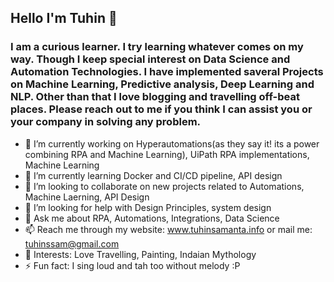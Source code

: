 ## Hello I'm Tuhin 👋
### I am a curious learner. I try learning whatever comes on my way. Though I keep special interest on Data Science and Automation Technologies. I have implemented saveral Projects on Machine Learning, Predictive analysis, Deep Learning and NLP. Other than that I love blogging and travelling off-beat places. Please reach out to me if you think I can assist you or your company in solving any problem. 
- 🔭 I’m currently working on Hyperautomations(as they say it! its a power combining RPA and Machine Learning), UiPath RPA implementations, Machine Learning
- 🌱 I’m currently learning Docker and CI/CD pipeline, API design
- 👯 I’m looking to collaborate on new projects related to Automations, Machine Laerning, API Design
- 🤔 I’m looking for help with Design Principles, system design
- 💬 Ask me about RPA, Automations, Integrations, Data Science
- 📫 Reach me through my website: www.tuhinsamanta.info or mail me: tuhinssam@gmail.com 
- 💜 Interests: Love Travelling, Painting, Indaian Mythology
- ⚡ Fun fact: I sing loud and tah too without melody :P
